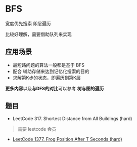 # BFS

宽度优先搜索 即层遍历

比较好理解，需要借助队列来实现

## 应用场景

- 最短路问题的算法一般都是基于 BFS
- 配合 辅助存储来达到记忆化搜索的目的
- 求解第K步的状态，即遍历到第K层

**更多内容**以及**与DFS的对比**可以参考 **树与图的遍历**

## 题目

- LeetCode 317. Shortest Distance from All Buildings (hard) 
> 需要 leetcode 会员


- [LeetCode 1377. Frog Position After T Seconds (hard)](https://demo.codimd.org/s/r1WB3CPvv)


